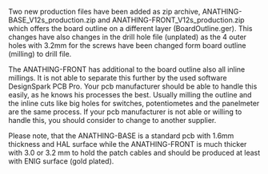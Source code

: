 Two new production files have been added as zip archive, ANATHING-BASE_V12s_production.zip and ANATHING-FRONT_V12s_production.zip which offers the board outline on a different layer (BoardOutline.ger). This changes have also changes in the drill hole file (unplated) as the 4 outer holes with 3.2mm for the screws have been changed form board outline (milling) to drill file.

The ANATHING-FRONT has additional to the board outline also all inline millings. It is not able to separate this further by the used software DesignSpark PCB Pro. Your pcb manufacturer should be able to handle this easily, as he knows his processes the best. Usually milling the outline and the inline cuts like big holes for switches, potentiometes and the panelmeter are the same process. If your pcb manufacturer is not able or willing to handle this, you should consider to change to another supplier.

Please note, that the ANATHING-BASE is a standard pcb with 1.6mm thickness and HAL surface while the ANATHING-FRONT is much thicker with 3.0 or 3.2 mm to hold the patch cables and should be produced at least with ENIG surface (gold plated).

